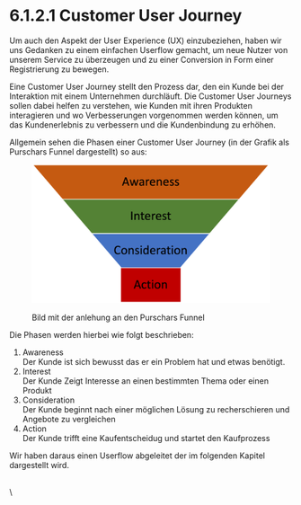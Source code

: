 # 6.1.2.1 Customer User Journey

Um auch den Aspekt der User Experience (UX) einzubeziehen, haben wir uns Gedanken zu einem einfachen Userflow gemacht, um neue Nutzer von unserem Service zu überzeugen und zu einer Conversion in Form einer Registrierung zu bewegen. &#x20;

Eine Customer User Journey stellt den Prozess dar, den ein Kunde bei der Interaktion mit einem Unternehmen durchläuft. Die Customer User Journeys sollen dabei helfen zu verstehen, wie Kunden mit ihren Produkten interagieren und wo Verbesserungen vorgenommen werden können, um das Kundenerlebnis zu verbessern und die Kundenbindung zu erhöhen.&#x20;

Allgemein sehen die Phasen einer Customer User Journey (in der Grafik als Purschars Funnel dargestellt) so aus:

<figure><img src="../../../.gitbook/assets/Phasen.png" alt=""><figcaption><p>Bild mit der anlehung an den Purschars Funnel</p></figcaption></figure>

Die Phasen werden hierbei wie folgt beschrieben:

1. Awareness\
   Der Kunde ist sich bewusst das er ein Problem hat und etwas benötigt.&#x20;
2. Interest\
   Der Kunde Zeigt Interesse an einen bestimmten Thema oder einen Produkt&#x20;
3. Consideration\
   Der Kunde beginnt nach einer möglichen Lösung zu recherschieren und Angebote zu vergleichen&#x20;
4. Action \
   Der Kunde trifft eine Kaufentscheidug und startet den Kaufprozess&#x20;

Wir haben daraus einen Userflow abgeleitet der im folgenden Kapitel dargestellt wird.



\
\


